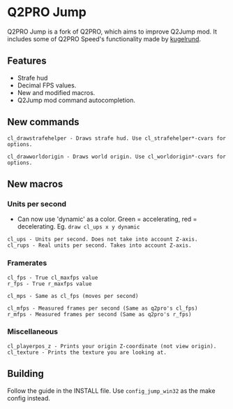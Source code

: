 # Q2PRO Jump

Q2PRO Jump is a fork of Q2PRO, which aims to improve Q2Jump mod. It includes some of Q2PRO Speed's functionality made by [kugelrund](https://github.com/kugelrund/).

## Features

- Strafe hud
- Decimal FPS values.
- New and modified macros.
- Q2Jump mod command autocompletion.

## New commands

```
cl_drawstrafehelper - Draws strafe hud. Use cl_strafehelper*-cvars for options.

cl_drawworldorigin - Draws world origin. Use cl_worldorigin*-cvars for options.
```

## New macros

### Units per second

- Can now use 'dynamic' as a color. Green = accelerating, red = decelerating. Eg. `draw cl_ups x y dynamic`

```
cl_ups - Units per second. Does not take into account Z-axis.
cl_rups - Real units per second. Takes into account Z-axis.
```

### Framerates

```
cl_fps - True cl_maxfps value
r_fps - True r_maxfps value

cl_mps - Same as cl_fps (moves per second)

cl_mfps - Measured frames per second (Same as q2pro's cl_fps)
r_mfps - Measured frames per second (Same as q2pro's r_fps)
```

### Miscellaneous

```
cl_playerpos_z - Prints your origin Z-coordinate (not view origin).
cl_texture - Prints the texture you are looking at.
```

## Building

Follow the guide in the INSTALL file. Use `config_jump_win32` as the make config instead.
